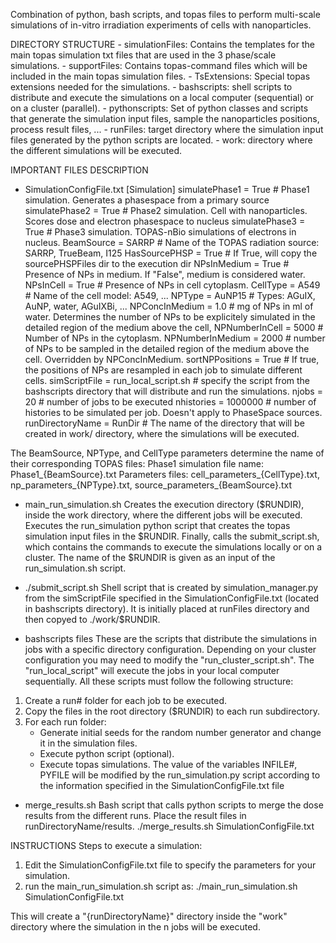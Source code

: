
Combination of python, bash scripts, and topas files to perform multi-scale simulations of in-vitro irradiation experiments of cells with nanoparticles.

DIRECTORY STRUCTURE
	- simulationFiles: Contains the templates for the main topas simulation txt files that are used in the 3 phase/scale simulations.
	- supportFiles: Contains topas-command files which will be included in the main topas simulation files.
	- TsExtensions: Special topas extensions needed for the simulations.
	- bashscripts: shell scripts to distribute and execute the simulations on a local computer (sequential) or on a cluster (parallel).
	- pythonscripts: Set of python classes and scripts that generate the simulation input files, sample the nanoparticles positions, process result files, ...
	- runFiles: target directory where the simulation input files generated by the python scripts are located.
	- work: directory where the different simulations will be executed. 


IMPORTANT FILES DESCRIPTION

- SimulationConfigFile.txt
[Simulation]
simulatePhase1 = True 							# Phase1 simulation. Generates a phasespace from a primary source
simulatePhase2 = True 							# Phase2 simulation. Cell with nanoparticles. Scores dose and electron phasespace to nucleus
simulatePhase3 = True 							# Phase3 simulation. TOPAS-nBio simulations of electrons in nucleus.
BeamSource = SARRP 								# Name of the TOPAS radiation source: SARRP, TrueBeam, I125
HasSourcePHSP = True                            # If True, will copy the sourcePHSPFiles dir to the execution dir
NPsInMedium = True 								# Presence of NPs in medium. If "False", medium is considered water.
NPsInCell = True  								# Presence of NPs in cell cytoplasm. 
CellType = A549 								# Name of the cell model: A549, ... 
NPType = AuNP15									# Types: AGuIX, AuNP, water, AGuIXBi, ...
NPConcInMedium = 1.0 							# mg of NPs in ml of water. Determines the number of NPs to be explicitely simulated in the detailed region of the medium above the cell,
NPNumberInCell = 5000 							# Number of NPs in the cytoplasm.
NPNumberInMedium = 2000 						# number of NPs to be sampled in the detailed region of the medium above the cell. Overridden by NPConcInMedium.
sortNPPositions = True 							# If true, the positions of NPs are resampled in each job to simulate different cells.
simScriptFile = run_local_script.sh 			# specify the script from the bashscripts directory that will distribute and run the simulations.
njobs = 20 					 					# number of jobs to be executed
nhistories = 1000000 							# number of histories to be simulated per job. Doesn't apply to PhaseSpace sources.
runDirectoryName = RunDir    			    # The name of the directory that will be created in work/ directory, where the simulations will be executed.


The BeamSource, NPType, and CellType parameters determine the name of their corresponding TOPAS files:
Phase1 simulation file name: Phase1_{BeamSource}.txt
Parameters files: cell_parameters_{CellType}.txt, np_parameters_{NPType}.txt, source_parameters_{BeamSource}.txt


- main_run_simulation.sh
Creates the execution directory ($RUNDIR), inside the work directory, where the different jobs will be executed.
Executes the run_simulation python script that creates the topas simulation input files in the $RUNDIR.
Finally, calls the submit_script.sh, which contains the commands to execute the simulations locally or on a cluster.
The name of the $RUNDIR is given as an input of the run_simulation.sh script.

- ./submit_script.sh
Shell script that is created by simulation_manager.py from the simScriptFile specified in the SimulationConfigFile.txt (located in bashscripts directory).
It is initially placed at runFiles directory and then copyed to ./work/$RUNDIR. 

- bashscripts files
These are the scripts that distribute the simulations in jobs with a specific directory configuration.
Depending on your cluster configuration you may need to modify the "run_cluster_script.sh".
The "run_local_script" will execute the jobs in your local computer sequentially.
All these scripts must follow the following structure:
1. Create a run# folder for each job to be executed.
2. Copy the files in the root directory ($RUNDIR) to each run subdirectory.
3. For each run folder:
	- Generate initial seeds for the random number generator and change it in the simulation files.
	- Execute python script (optional).
	- Execute topas simulations.
The value of the variables INFILE#, PYFILE will be modified by the run_simulation.py script according to the information specified in the SimulationConfigFile.txt file

- merge_results.sh
Bash script that calls python scripts to merge the dose results from the different runs. Place the result files in runDirectoryName/results.
		./merge_results.sh SimulationConfigFile.txt

INSTRUCTIONS
Steps to execute a simulation:

1. Edit the SimulationConfigFile.txt file to specify the parameters for your simulation.
2. run the main_run_simulation.sh script as:
         ./main_run_simulation.sh SimulationConfigFile.txt
		 
This will create a "{runDirectoryName}" directory inside the "work" directory where the simulation in the n jobs will be executed.

